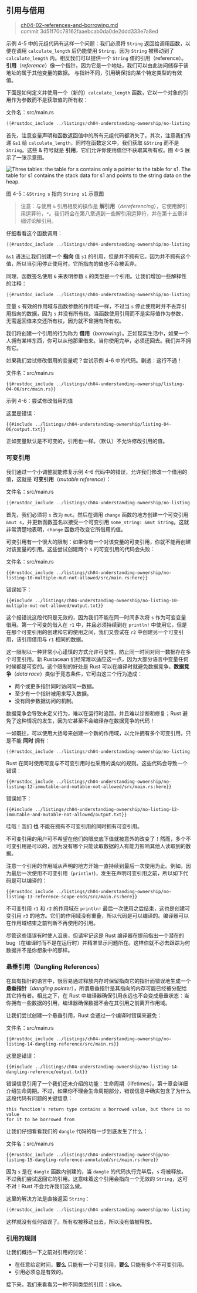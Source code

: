 ## 引用与借用

> [ch04-02-references-and-borrowing.md](https://github.com/rust-lang/book/blob/main/src/ch04-02-references-and-borrowing.md)
> <br>
> commit 3d51f70c78162faaebcab0da0de2ddd333e7a8ed

示例 4-5 中的元组代码有这样一个问题：我们必须将 `String` 返回给调用函数，以便在调用 `calculate_length` 后仍能使用 `String`，因为 `String` 被移动到了 `calculate_length` 内。相反我们可以提供一个 `String` 值的引用（reference）。**引用**（*reference*）像一个指针，因为它是一个地址，我们可以由此访问储存于该地址的属于其他变量的数据。
与指针不同，引用确保指向某个特定类型的有效值。

下面是如何定义并使用一个（新的）`calculate_length` 函数，它以一个对象的引用作为参数而不是获取值的所有权：

<span class="filename">文件名：src/main.rs</span>

```rust
{{#rustdoc_include ../listings/ch04-understanding-ownership/no-listing-07-reference/src/main.rs:all}}
```

首先，注意变量声明和函数返回值中的所有元组代码都消失了。其次，注意我们传递 `&s1` 给 `calculate_length`，同时在函数定义中，我们获取 `&String` 而不是 `String`。这些 & 符号就是 **引用**，它们允许你使用值但不获取其所有权。图 4-5 展示了一张示意图。

<img alt="Three tables: the table for s contains only a pointer to the table
for s1. The table for s1 contains the stack data for s1 and points to the
string data on the heap." src="img/trpl04-05.svg" class="center" />

<span class="caption">图 4-5：`&String s` 指向 `String s1` 示意图</span>

> 注意：与使用 `&` 引用相反的操作是 **解引用**（*dereferencing*），它使用解引用运算符，`*`。我们将会在第八章遇到一些解引用运算符，并在第十五章详细讨论解引用。

仔细看看这个函数调用：

```rust
{{#rustdoc_include ../listings/ch04-understanding-ownership/no-listing-07-reference/src/main.rs:here}}
```

`&s1` 语法让我们创建一个 **指向** 值 `s1` 的引用，但是并不拥有它。因为并不拥有这个值，所以当引用停止使用时，它所指向的值也不会被丢弃。

同理，函数签名使用 `&` 来表明参数 `s` 的类型是一个引用。让我们增加一些解释性的注释：

```rust
{{#rustdoc_include ../listings/ch04-understanding-ownership/no-listing-08-reference-with-annotations/src/main.rs:here}}
```

变量 `s` 有效的作用域与函数参数的作用域一样，不过当 `s` 停止使用时并不丢弃引用指向的数据，因为 `s` 并没有所有权。当函数使用引用而不是实际值作为参数，无需返回值来交还所有权，因为就不曾拥有所有权。

我们将创建一个引用的行为称为 **借用**（*borrowing*）。正如现实生活中，如果一个人拥有某样东西，你可以从他那里借来。当你使用完毕，必须还回去。我们并不拥有它。

如果我们尝试修改借用的变量呢？尝试示例 4-6 中的代码。剧透：这行不通！

<span class="filename">文件名：src/main.rs</span>

```rust,ignore,does_not_compile
{{#rustdoc_include ../listings/ch04-understanding-ownership/listing-04-06/src/main.rs}}
```

<span class="caption">示例 4-6：尝试修改借用的值</span>

这里是错误：

```console
{{#include ../listings/ch04-understanding-ownership/listing-04-06/output.txt}}
```

正如变量默认是不可变的，引用也一样。（默认）不允许修改引用的值。

### 可变引用

我们通过一个小调整就能修复示例 4-6 代码中的错误，允许我们修改一个借用的值，这就是 **可变引用**（*mutable reference*）：

<span class="filename">文件名：src/main.rs</span>

```rust
{{#rustdoc_include ../listings/ch04-understanding-ownership/no-listing-09-fixes-listing-04-06/src/main.rs}}
```

首先，我们必须将 `s` 改为 `mut`。然后在调用 `change` 函数的地方创建一个可变引用 `&mut s`，并更新函数签名以接受一个可变引用 `some_string: &mut String`。这就非常清楚地表明，`change` 函数将改变它所借用的值。

可变引用有一个很大的限制：如果你有一个对该变量的可变引用，你就不能再创建对该变量的引用。这些尝试创建两个 `s` 的可变引用的代码会失败：

<span class="filename">文件名：src/main.rs</span>

```rust,ignore,does_not_compile
{{#rustdoc_include ../listings/ch04-understanding-ownership/no-listing-10-multiple-mut-not-allowed/src/main.rs:here}}
```

错误如下：

```console
{{#include ../listings/ch04-understanding-ownership/no-listing-10-multiple-mut-not-allowed/output.txt}}
```

这个报错说这段代码是无效的，因为我们不能在同一时间多次将 `s` 作为可变变量借用。第一个可变的借入在 `r1` 中，并且必须持续到在 `println!` 中使用它，但是在那个可变引用的创建和它的使用之间，我们又尝试在 `r2` 中创建另一个可变引用，该引用借用与 `r1` 相同的数据。

这一限制以一种非常小心谨慎的方式允许可变性，防止同一时间对同一数据存在多个可变引用。新 Rustacean 们经常难以适应这一点，因为大部分语言中变量任何时候都是可变的。这个限制的好处是 Rust 可以在编译时就避免数据竞争。**数据竞争**（*data race*）类似于竞态条件，它可由这三个行为造成：

* 两个或更多指针同时访问同一数据。
* 至少有一个指针被用来写入数据。
* 没有同步数据访问的机制。

数据竞争会导致未定义行为，难以在运行时追踪，并且难以诊断和修复；Rust 避免了这种情况的发生，因为它甚至不会编译存在数据竞争的代码！

一如既往，可以使用大括号来创建一个新的作用域，以允许拥有多个可变引用，只是不能 **同时** 拥有：

```rust
{{#rustdoc_include ../listings/ch04-understanding-ownership/no-listing-11-muts-in-separate-scopes/src/main.rs:here}}
```

Rust 在同时使用可变与不可变引用时也采用的类似的规则。这些代码会导致一个错误：

```rust,ignore,does_not_compile
{{#rustdoc_include ../listings/ch04-understanding-ownership/no-listing-12-immutable-and-mutable-not-allowed/src/main.rs:here}}
```

错误如下：

```console
{{#include ../listings/ch04-understanding-ownership/no-listing-12-immutable-and-mutable-not-allowed/output.txt}}
```

哇哦！我们 **也** 不能在拥有不可变引用的同时拥有可变引用。

不可变引用的用户可不希望在他们的眼皮底下值就被意外的改变了！然而，多个不可变引用是可以的，因为没有哪个只能读取数据的人有能力影响其他人读取到的数据。

注意一个引用的作用域从声明的地方开始一直持续到最后一次使用为止。例如，因为最后一次使用不可变引用（`println!`)，发生在声明可变引用之前，所以如下代码是可以编译的：

```rust,edition2021
{{#rustdoc_include ../listings/ch04-understanding-ownership/no-listing-13-reference-scope-ends/src/main.rs:here}}
```

不可变引用 `r1` 和 `r2` 的作用域在 `println!` 最后一次使用之后结束，这也是创建可变引用 `r3` 的地方。它们的作用域没有重叠，所以代码是可以编译的。编译器可以在作用域结束之前判断不再使用的引用。

尽管这些错误有时使人沮丧，但请牢记这是 Rust 编译器在提前指出一个潜在的 bug（在编译时而不是在运行时）并精准显示问题所在。这样你就不必去跟踪为何数据并不是你想象中的那样。

### 悬垂引用（Dangling References）

在具有指针的语言中，很容易通过释放内存时保留指向它的指针而错误地生成一个 **悬垂指针**（*dangling pointer*），所谓悬垂指针是其指向的内存可能已经被分配给其它持有者。相比之下，在 Rust 中编译器确保引用永远也不会变成悬垂状态：当你拥有一些数据的引用，编译器确保数据不会在其引用之前离开作用域。

让我们尝试创建一个悬垂引用，Rust 会通过一个编译时错误来避免：

<span class="filename">文件名：src/main.rs</span>

```rust,ignore,does_not_compile
{{#rustdoc_include ../listings/ch04-understanding-ownership/no-listing-14-dangling-reference/src/main.rs}}
```

这里是错误：

```console
{{#include ../listings/ch04-understanding-ownership/no-listing-14-dangling-reference/output.txt}}
```

错误信息引用了一个我们还未介绍的功能：生命周期（lifetimes）。第十章会详细介绍生命周期。不过，如果你不理会生命周期部分，错误信息中确实包含了为什么这段代码有问题的关键信息：

```text
this function's return type contains a borrowed value, but there is no value
for it to be borrowed from
```

让我们仔细看看我们的 `dangle` 代码的每一步到底发生了什么：

<span class="filename">文件名：src/main.rs</span>

```rust,ignore,does_not_compile
{{#rustdoc_include ../listings/ch04-understanding-ownership/no-listing-15-dangling-reference-annotated/src/main.rs:here}}
```

因为 `s` 是在 `dangle` 函数内创建的，当 `dangle` 的代码执行完毕后，`s` 将被释放。不过我们尝试返回它的引用。这意味着这个引用会指向一个无效的 `String`，这可不对！Rust 不会允许我们这么做。

这里的解决方法是直接返回 `String`：

```rust
{{#rustdoc_include ../listings/ch04-understanding-ownership/no-listing-16-no-dangle/src/main.rs:here}}
```

这样就没有任何错误了。所有权被移动出去，所以没有值被释放。

### 引用的规则

让我们概括一下之前对引用的讨论：

* 在任意给定时间，**要么** 只能有一个可变引用，**要么** 只能有多个不可变引用。
* 引用必须总是有效的。

接下来，我们来看看另一种不同类型的引用：slice。
